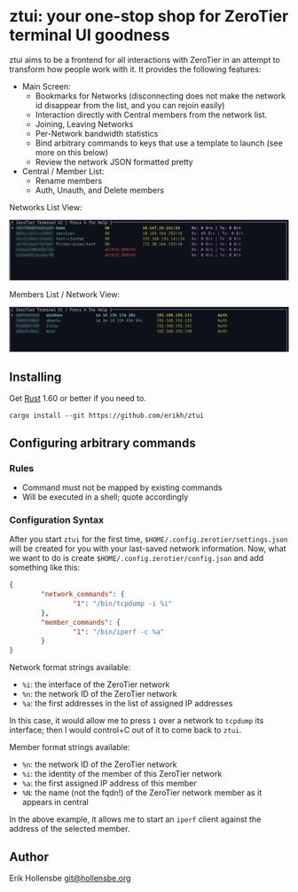 # ztui: your one-stop shop for ZeroTier terminal UI goodness

ztui aims to be a frontend for all interactions with ZeroTier in an attempt to
transform how people work with it. It provides the following features:

- Main Screen:
  - Bookmarks for Networks (disconnecting does not make the network id disappear from the list, and you can rejoin easily)
  - Interaction directly with Central members from the network list.
  - Joining, Leaving Networks
  - Per-Network bandwidth statistics
  - Bind arbitrary commands to keys that use a template to launch (see more on this below)
  - Review the network JSON formatted pretty
- Central / Member List:
  - Rename members
  - Auth, Unauth, and Delete members

Networks List View:

<center><img src="readme-images/main.png" /></center>

Members List / Network View:

<center><img src="readme-images/network.png" /></center>

## Installing

Get [Rust](https://www.rustup.rs) 1.60 or better if you need to.

```
cargo install --git https://github.com/erikh/ztui
```

## Configuring arbitrary commands

### Rules

- Command must not be mapped by existing commands
- Will be executed in a shell; quote accordingly

### Configuration Syntax

After you start `ztui` for the first time, `$HOME/.config.zerotier/settings.json` will be created for you with your last-saved network information. Now, what we want to do is create `$HOME/.config.zerotier/config.json` and add something like this:

```json
{
        "network_commands": {
                "1": "/bin/tcpdump -i %i"
        },
        "member_commands": {
                "1": "/bin/iperf -c %a"
        }
}
```

Network format strings available:

- `%i`: the interface of the ZeroTier network
- `%n`: the network ID of the ZeroTier network
- `%a`: the first addresses in the list of assigned IP addresses

In this case, it would allow me to press `1` over a network to `tcpdump` its interface; then I would control+C out of it to come back to `ztui`.

Member format strings available:

- `%n`: the network ID of the ZeroTier network
- `%i`: the identity of the member of this ZeroTier network
- `%a`: the first assigned IP address of this member
- `%N`: the name (not the fqdn!) of the ZeroTier network member as it appears in central

In the above example, it allows me to start an `iperf` client against the address of the selected member.

## Author

Erik Hollensbe <git@hollensbe.org>
